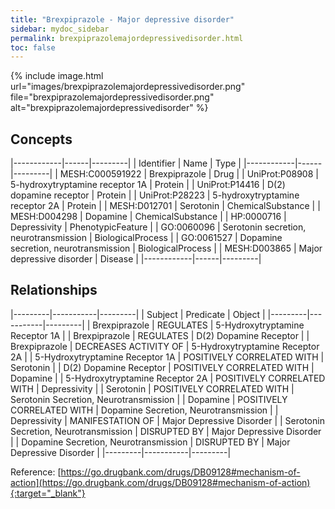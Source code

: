 ```yaml
---
title: "Brexpiprazole - Major depressive disorder"
sidebar: mydoc_sidebar
permalink: brexpiprazolemajordepressivedisorder.html
toc: false 
---
```


{% include image.html url="images/brexpiprazolemajordepressivedisorder.png" file="brexpiprazolemajordepressivedisorder.png" alt="brexpiprazolemajordepressivedisorder" %}

## Concepts

|------------|------|---------|
| Identifier | Name | Type    |
|------------|------|---------|
| MESH:C000591922 | Brexpiprazole | Drug |
| UniProt:P08908 | 5-hydroxytryptamine receptor 1A | Protein |
| UniProt:P14416 | D(2) dopamine receptor | Protein |
| UniProt:P28223 | 5-hydroxytryptamine receptor 2A | Protein |
| MESH:D012701 | Serotonin | ChemicalSubstance |
| MESH:D004298 | Dopamine | ChemicalSubstance |
| HP:0000716 | Depressivity | PhenotypicFeature |
| GO:0060096 | Serotonin secretion, neurotransmission | BiologicalProcess |
| GO:0061527 | Dopamine secretion, neurotransmission | BiologicalProcess |
| MESH:D003865 | Major depressive disorder | Disease |
|------------|------|---------|

## Relationships

|---------|-----------|---------|
| Subject | Predicate | Object  |
|---------|-----------|---------|
| Brexpiprazole | REGULATES | 5-Hydroxytryptamine Receptor 1A |
| Brexpiprazole | REGULATES | D(2) Dopamine Receptor |
| Brexpiprazole | DECREASES ACTIVITY OF | 5-Hydroxytryptamine Receptor 2A |
| 5-Hydroxytryptamine Receptor 1A | POSITIVELY CORRELATED WITH | Serotonin |
| D(2) Dopamine Receptor | POSITIVELY CORRELATED WITH | Dopamine |
| 5-Hydroxytryptamine Receptor 2A | POSITIVELY CORRELATED WITH | Depressivity |
| Serotonin | POSITIVELY CORRELATED WITH | Serotonin Secretion, Neurotransmission |
| Dopamine | POSITIVELY CORRELATED WITH | Dopamine Secretion, Neurotransmission |
| Depressivity | MANIFESTATION OF | Major Depressive Disorder |
| Serotonin Secretion, Neurotransmission | DISRUPTED BY | Major Depressive Disorder |
| Dopamine Secretion, Neurotransmission | DISRUPTED BY | Major Depressive Disorder |
|---------|-----------|---------|

Reference: [https://go.drugbank.com/drugs/DB09128#mechanism-of-action](https://go.drugbank.com/drugs/DB09128#mechanism-of-action){:target="_blank"}